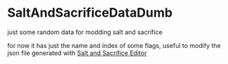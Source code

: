 # SaltAndSacrificeDataDumb
 just some random data for modding salt and sacrifice

 for now it has just the name and index of some flags, useful to modify the json file generated with [Salt and Sacrifice Editor](https://www.nexusmods.com/saltandsacrifice/mods/23)
